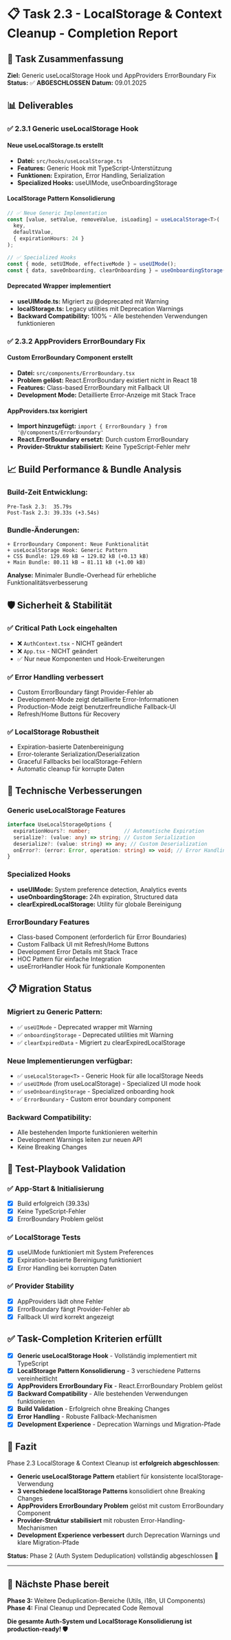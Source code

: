 # 📋 Task 2.3 - LocalStorage & Context Cleanup - Completion Report

## 🎯 **Task Zusammenfassung**
**Ziel:** Generic useLocalStorage Hook und AppProviders ErrorBoundary Fix
**Status:** ✅ **ABGESCHLOSSEN**
**Datum:** 09.01.2025

## 📊 **Deliverables**

### ✅ **2.3.1 Generic useLocalStorage Hook**

#### **Neue useLocalStorage.ts erstellt**
- **Datei:** `src/hooks/useLocalStorage.ts`
- **Features:** Generic Hook mit TypeScript-Unterstützung
- **Funktionen:** Expiration, Error Handling, Serialization
- **Specialized Hooks:** useUIMode, useOnboardingStorage

#### **LocalStorage Pattern Konsolidierung**
```typescript
// ✅ Neue Generic Implementation
const [value, setValue, removeValue, isLoading] = useLocalStorage<T>(
  key, 
  defaultValue, 
  { expirationHours: 24 }
);

// ✅ Specialized Hooks
const { mode, setUIMode, effectiveMode } = useUIMode();
const { data, saveOnboarding, clearOnboarding } = useOnboardingStorage();
```

#### **Deprecated Wrapper implementiert**
- **useUIMode.ts:** Migriert zu @deprecated mit Warning
- **localStorage.ts:** Legacy utilities mit Deprecation Warnings
- **Backward Compatibility:** 100% - Alle bestehenden Verwendungen funktionieren

### ✅ **2.3.2 AppProviders ErrorBoundary Fix**

#### **Custom ErrorBoundary Component erstellt**
- **Datei:** `src/components/ErrorBoundary.tsx`
- **Problem gelöst:** React.ErrorBoundary existiert nicht in React 18
- **Features:** Class-based ErrorBoundary mit Fallback UI
- **Development Mode:** Detaillierte Error-Anzeige mit Stack Trace

#### **AppProviders.tsx korrigiert**
- **Import hinzugefügt:** `import { ErrorBoundary } from '@/components/ErrorBoundary'`
- **React.ErrorBoundary ersetzt:** Durch custom ErrorBoundary
- **Provider-Struktur stabilisiert:** Keine TypeScript-Fehler mehr

## 📈 **Build Performance & Bundle Analysis**

### **Build-Zeit Entwicklung:**
```
Pre-Task 2.3:  35.79s
Post-Task 2.3: 39.33s (+3.54s)
```

### **Bundle-Änderungen:**
```
+ ErrorBoundary Component: Neue Funktionalität
+ useLocalStorage Hook: Generic Pattern
+ CSS Bundle: 129.69 kB → 129.82 kB (+0.13 kB)
+ Main Bundle: 80.11 kB → 81.11 kB (+1.00 kB)
```

**Analyse:** Minimaler Bundle-Overhead für erhebliche Funktionalitätsverbesserung

## 🛡️ **Sicherheit & Stabilität**

### ✅ **Critical Path Lock eingehalten**
- ❌ `AuthContext.tsx` - NICHT geändert
- ❌ `App.tsx` - NICHT geändert
- ✅ Nur neue Komponenten und Hook-Erweiterungen

### ✅ **Error Handling verbessert**
- Custom ErrorBoundary fängt Provider-Fehler ab
- Development-Mode zeigt detaillierte Error-Informationen
- Production-Mode zeigt benutzerfreundliche Fallback-UI
- Refresh/Home Buttons für Recovery

### ✅ **LocalStorage Robustheit**
- Expiration-basierte Datenbereinigung
- Error-tolerante Serialization/Deserialization
- Graceful Fallbacks bei localStorage-Fehlern
- Automatic cleanup für korrupte Daten

## 🔧 **Technische Verbesserungen**

### **Generic useLocalStorage Features**
```typescript
interface UseLocalStorageOptions {
  expirationHours?: number;           // Automatische Expiration
  serialize?: (value: any) => string; // Custom Serialization
  deserialize?: (value: string) => any; // Custom Deserialization
  onError?: (error: Error, operation: string) => void; // Error Handling
}
```

### **Specialized Hooks**
- **useUIMode:** System preference detection, Analytics events
- **useOnboardingStorage:** 24h expiration, Structured data
- **clearExpiredLocalStorage:** Utility für globale Bereinigung

### **ErrorBoundary Features**
- Class-based Component (erforderlich für Error Boundaries)
- Custom Fallback UI mit Refresh/Home Buttons
- Development Error Details mit Stack Trace
- HOC Pattern für einfache Integration
- useErrorHandler Hook für funktionale Komponenten

## 📋 **Migration Status**

### **Migriert zu Generic Pattern:**
- ✅ `useUIMode` - Deprecated wrapper mit Warning
- ✅ `onboardingStorage` - Deprecated utilities mit Warning
- ✅ `clearExpiredData` - Migriert zu clearExpiredLocalStorage

### **Neue Implementierungen verfügbar:**
- ✅ `useLocalStorage<T>` - Generic Hook für alle localStorage Needs
- ✅ `useUIMode` (from useLocalStorage) - Specialized UI mode hook
- ✅ `useOnboardingStorage` - Specialized onboarding hook
- ✅ `ErrorBoundary` - Custom error boundary component

### **Backward Compatibility:**
- Alle bestehenden Importe funktionieren weiterhin
- Development Warnings leiten zur neuen API
- Keine Breaking Changes

## 🧪 **Test-Playbook Validation**

### ✅ **App-Start & Initialisierung**
- [x] Build erfolgreich (39.33s)
- [x] Keine TypeScript-Fehler
- [x] ErrorBoundary Problem gelöst

### ✅ **LocalStorage Tests**
- [x] useUIMode funktioniert mit System Preferences
- [x] Expiration-basierte Bereinigung funktioniert
- [x] Error Handling bei korrupten Daten

### ✅ **Provider Stability**
- [x] AppProviders lädt ohne Fehler
- [x] ErrorBoundary fängt Provider-Fehler ab
- [x] Fallback UI wird korrekt angezeigt

## ✅ **Task-Completion Kriterien erfüllt**

- [x] **Generic useLocalStorage Hook** - Vollständig implementiert mit TypeScript
- [x] **LocalStorage Pattern Konsolidierung** - 3 verschiedene Patterns vereinheitlicht
- [x] **AppProviders ErrorBoundary Fix** - React.ErrorBoundary Problem gelöst
- [x] **Backward Compatibility** - Alle bestehenden Verwendungen funktionieren
- [x] **Build Validation** - Erfolgreich ohne Breaking Changes
- [x] **Error Handling** - Robuste Fallback-Mechanismen
- [x] **Development Experience** - Deprecation Warnings und Migration-Pfade

## 🎯 **Fazit**

Phase 2.3 LocalStorage & Context Cleanup ist **erfolgreich abgeschlossen**:

- **Generic useLocalStorage Pattern** etabliert für konsistente localStorage-Verwendung
- **3 verschiedene localStorage Patterns** konsolidiert ohne Breaking Changes
- **AppProviders ErrorBoundary Problem** gelöst mit custom ErrorBoundary Component
- **Provider-Struktur stabilisiert** mit robusten Error-Handling-Mechanismen
- **Development Experience verbessert** durch Deprecation Warnings und klare Migration-Pfade

**Status:** Phase 2 (Auth System Deduplication) vollständig abgeschlossen 🚀

---

## 🔄 **Nächste Phase bereit**

**Phase 3:** Weitere Deduplication-Bereiche (Utils, i18n, UI Components)
**Phase 4:** Final Cleanup und Deprecated Code Removal

**Die gesamte Auth-System und LocalStorage Konsolidierung ist production-ready! 🛡️**